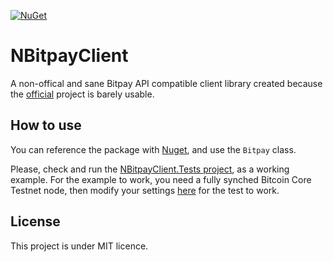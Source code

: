 [![NuGet](https://img.shields.io/nuget/v/NBitpayClient.svg)](https://www.nuget.org/packages/NBitpayClient)

# NBitpayClient

A non-offical and sane Bitpay API compatible client library created because the [official](https://github.com/bitpay/csharp-bitpay-client) project is barely usable.

## How to use

You can reference the package with [Nuget](https://www.nuget.org/packages/NBitpayClient), and use the `Bitpay` class.

Please, check and run the [NBitpayClient.Tests project](https://github.com/MetacoSA/NBitpayClient/blob/master/NBitpayClient.Tests/Program.cs#L97), as a working example.
For the example to work, you need a fully synched Bitcoin Core Testnet node, then modify your settings [here](https://github.com/MetacoSA/NBitpayClient/blob/master/NBitpayClient.Tests/Program.cs#L20) for the test to work.

## License

This project is under MIT licence.
